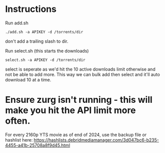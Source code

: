 # Instructions
Run add.sh 
```
./add.sh -a APIKEY -d /torrents/dir
```
don't add a trailing slash to dir.

Run select.sh (this starts the downloads)
```
select.sh -a APIKEY -d /torrents/dir
```

select is seperate as we'd hit the 10 active downloads limit otherwise and not be able to add more. This way we can bulk add then select and it'll auto download 10 at a time.

# Ensure zurg isn't running - this will make you hit the API limit more often.

For every 2160p YTS movie as of end of 2024, use the backup file or hashlist here:
https://hashlists.debridmediamanager.com/3d047bc6-b235-4455-a41b-25708a8f9d45.html

